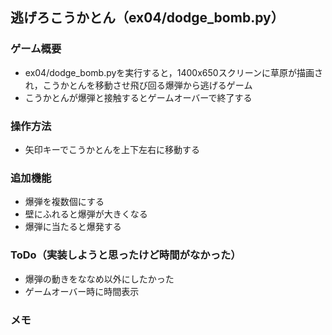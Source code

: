 ## 逃げろこうかとん（ex04/dodge_bomb.py）
### ゲーム概要
- ex04/dodge_bomb.pyを実行すると，1400x650スクリーンに草原が描画され，こうかとんを移動させ飛び回る爆弾から逃げるゲーム
- こうかとんが爆弾と接触するとゲームオーバーで終了する
### 操作方法
- 矢印キーでこうかとんを上下左右に移動する
### 追加機能
- 爆弾を複数個にする
- 壁にふれると爆弾が大きくなる
- 爆弾に当たると爆発する
### ToDo（実装しようと思ったけど時間がなかった）
- 爆弾の動きをななめ以外にしたかった
- ゲームオーバー時に時間表示
### メモ